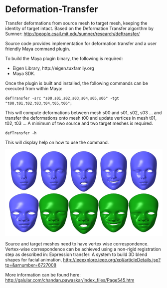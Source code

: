 Deformation-Transfer
====================

Transfer deformations from source mesh to target mesh, keeping the identity of target intact. 
Based on the Deformation Transfer algorithm by Sumner: http://people.csail.mit.edu/sumner/research/deftransfer/

Source code provides implementation for deformation transfer and a user friendly Maya command plugin.

To build the Maya plugin binary, the following is required:
<ul>
 <li>
    Eigen Library, http://eigen.tuxfamily.org
 </li>
 <li>
    Maya SDK.
 </li>
</ul>  

Once the plugin is built and installed, the following commands can be executed from within Maya:

  ```
  defTransfer -src "s00,s01,s02,s03,s04,s05,s06" -tgt "t00,t01,t02,t03,t04,t05,t06";
  ```
  This will compute deformations between mesh s00 and s01, s02, s03 ... and transfer the deformations onto mesh t00 and update vertices in mesh t01, t02, t03 ...
  A minimum of two source and two target meshes is required.


  ```
  defTransfer -h
  ```
  This will display help on how to use the command.


![Alt text](./images/Results05.png "Deformation transfer used to transfer expressions.")

Source and target meshes need to have vertex wise correspondence. Vertex-wise correspondence can be achieved using a non-rigid registration step as described in: 
Expression transfer: A system to build 3D blend shapes for facial animation, http://ieeexplore.ieee.org/xpl/articleDetails.jsp?tp=&arnumber=6727008

More information can be found here:
http://galular.com/chandan.pawaskar/index_files/Page545.htm
